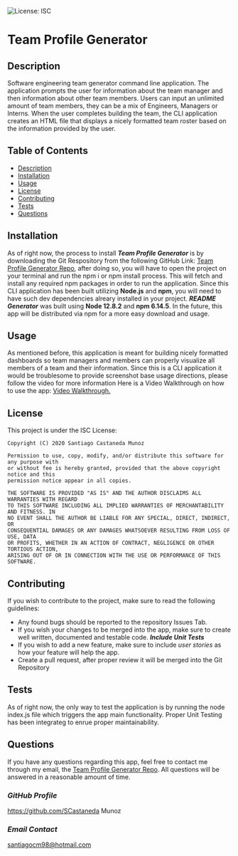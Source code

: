 ![License: ISC](https://img.shields.io/badge/License-ISC-blue.svg)

# **Team Profile Generator**

## **Description**
Software engineering team generator command line application. The application prompts the user for information about the team manager and then information about other team members. Users can input an unlimited amount of team members, they can be a mix of Engineers, Managers or Interns. When the user completes building the team, the CLI application creates an HTML file that displays a nicely formatted team roster based on the information provided by the user.

## **Table of Contents**
* [Description](##Description)
* [Installation](##Installation)
* [Usage](##Usage)
* [License](##License)
* [Contributing](##Contributing)
* [Tests](##Tests)
* [Questions](##Questions)

## **Installation**
As of right now, the process to install ***Team Profile Generator*** is by downloading the Git Respository from the following GitHub Link: [Team Profile Generator Repo](https://github.com/SCastanedaMunoz/Template-Engine), after doing so, you will have to open the project on your terminal and run the npm i or npm install process. This will fetch and install any required npm packages in order to run the application. Since this CLI application has been built utilizing **Node.js** and **npm**, you will need to have such dev dependencies alreary installed in your project. ***README Generator*** was built using **Node 12.8.2** and **npm 6.14.5**. In the future, this app will be distributed via npm for a more easy download and usage.

## **Usage**
As mentioned before, this application is meant for building nicely formatted dashboards so team managers and members can properly visualize all members of a team and their information. Since this is a CLI application it would be troublesome to provide screenshot base usage directions, please follow the video for more information Here is a Video Walkthrough on how to use the app: [Video Walkthrough.](https://drive.google.com/file/d/1M4yuWK0EnRpK7FxjzW89TGU2qR9TFmu3/view?usp=sharing)

## **License**

This project is under the ISC License:

    Copyright (C) 2020 Santiago Castaneda Munoz
    
    Permission to use, copy, modify, and/or distribute this software for any purpose with
    or without fee is hereby granted, provided that the above copyright notice and this
    permission notice appear in all copies.
    
    THE SOFTWARE IS PROVIDED "AS IS" AND THE AUTHOR DISCLAIMS ALL WARRANTIES WITH REGARD
    TO THIS SOFTWARE INCLUDING ALL IMPLIED WARRANTIES OF MERCHANTABILITY AND FITNESS. IN 
    NO EVENT SHALL THE AUTHOR BE LIABLE FOR ANY SPECIAL, DIRECT, INDIRECT, OR
    CONSEQUENTIAL DAMAGES OR ANY DAMAGES WHATSOEVER RESULTING FROM LOSS OF USE, DATA
    OR PROFITS, WHETHER IN AN ACTION OF CONTRACT, NEGLIGENCE OR OTHER TORTIOUS ACTION,
    ARISING OUT OF OR IN CONNECTION WITH THE USE OR PERFORMANCE OF THIS SOFTWARE.

## **Contributing**
If you wish to contribute to the project, make sure to read the following guidelines:

* Any found bugs should be reported to the repository Issues Tab.
* If you wish your changes to be merged into the app, make sure to create well written, documented and testable code. ***Include Unit Tests***
* If you wish to add a new feature, make sure to include *user stories* as how your feature will help the app. 
* Create a pull request, after proper review it will be merged into the Git Repository

## **Tests**
As of right now, the only way to test the application is by running the node index.js file which triggers the app main functionality. Proper Unit Testing has been integrateg to enrue proper maintainability.

## **Questions**
If you have any questions regarding this app, feel free to contact me through my email, the [Team Profile Generator Repo](https://github.com/SCastanedaMunoz/Template-Engine). All questions will be answered in a reasonable amount of time.

### ***GitHub Profile***
https://github.com/SCastaneda Munoz

### ***Email Contact***
[santiagocm98@hotmail.com](mailto:santiagocm98@hotmail.com)